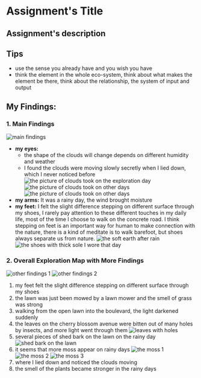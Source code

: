 # Assignment's Title

## Assignment's description

## Tips
- use the sense you already have and you wish you have
- think the element in the whole eco-system, think about what makes the element be there, think about the relationship, the system of input and output

## My Findings: 
### 1. Main Findings
![main findings](./images/IMG_1182.jpeg)
- **my eyes:** 
	- the shape of the clouds will change depends on different humidity and weather
	- I found the clouds were moving slowly secretly when I lied down, which I never noticed before
	![the picture of clouds took on the exploration day](./images/IMG_0747.jpeg)
	![the picture of clouds took on other days](./images/IMG_0579.jpeg)
	![the picture of clouds took on other days](./images/IMG_0242.jpeg)
- **my arms:** It was a rainy day, the wind brought moisture
- **my feet:**  I felt the slight difference stepping on different surface through my shoes, I rarely pay attention to these different touches in my daily life, most of the time I choose to walk on the concrete road. I think stepping on feet is an important way for human to make connection with the nature, there is a kind of meditate is to walk barefoot, but shoes always separate us from nature.
	![the soft earth after rain](./images/IMG_0768.jpeg)
	![the shoes with thick sole I wore that day](./images/IMG_1183.jpeg)
### 2. Overall Exploration Map with More Findings
![other findings 1](./images/IMG_1179.jpeg)
![other findings 2](./images/IMG_1178.jpeg)
1. my feet felt the slight difference stepping on different surface through my shoes 
2. the lawn was just been mowed by a lawn mower and the smell of grass was strong
3. walking from the open lawn into the boulevard, the light darkened suddenly
4. the leaves on the cherry blossom avenue were bitten out of many holes by insects, and more light went through them
	![leaves with holes](./images/IMG_0757.jpeg)
5.  several pieces of shed bark on the lawn on the rainy day   
	![shed bark on the lawn](./images/IMG_0750.jpeg)
6.  it seems that more moss appear on rainy days
	![the moss 1](./images/IMG_0748.jpeg) ![the moss 2](./images/IMG_0754.jpeg) ![the moss 3](./images/IMG_0744.jpeg)
7.  where I lied down and noticed the clouds moving
8. the smell of the plants became stronger in the rainy days
